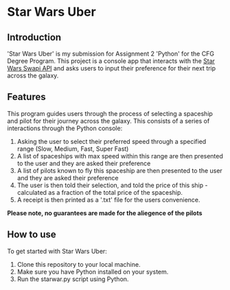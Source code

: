 # Star Wars Uber

## Introduction

'Star Wars Uber' is my submission for Assignment 2 'Python' for the CFG Degree Program. This project is a console app that interacts with the [Star Wars Swapi API](https://swapi.dev/api/starships/) and asks users to input their preference for their next trip across the galaxy.

## Features

This program guides users through the process of selecting a spaceship and pilot for their journey across the galaxy. This consists of a series of interactions through the Python console:

1. Asking the user to select their preferred speed through a specified range (Slow, Medium, Fast, Super Fast)
2. A list of spaceships with max speed within this range are then presented to the user and they are asked their preference
3. A list of pilots known to fly this spaceship are then presented to the user and they are asked their preference
4. The user is then told their selection, and told the price of this ship - calculated as a fraction of the total price of the spaceship.
5. A receipt is then printed as a '.txt' file for the users convenience.

**Please note, no guarantees are made for the aliegence of the pilots**

## How to use

To get started with Star Wars Uber:

1. Clone this repository to your local machine.
2. Make sure you have Python installed on your system.
3. Run the starwar.py script using Python.
